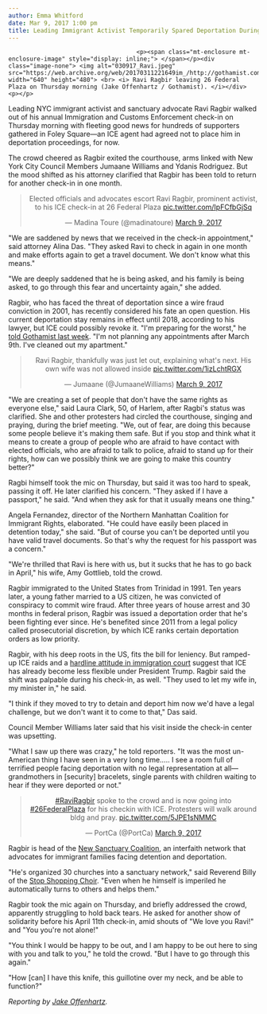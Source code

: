 ```yaml
---
author: Emma Whitford
date: Mar 9, 2017 1:00 pm
title: Leading Immigrant Activist Temporarily Spared Deportation During ICE Check-In
---
```


	
										<p><span class="mt-enclosure mt-enclosure-image" style="display: inline;"> </span></p><div class="image-none"> <img alt="030917_Ravi.jpeg" src="https://web.archive.org/web/20170311221649im_/http://gothamist.com/attachments/nyc_ewhitford/030917_Ravi.jpeg" width="640" height="480"> <br> <i> Ravi Ragbir leaving 26 Federal Plaza on Thursday morning (Jake Offenhartz / Gothamist). </i></div> <p></p>

<p>Leading NYC immigrant activist and sanctuary advocate Ravi Ragbir walked out of his annual Immigration and Customs Enforcement check-in on Thursday morning with fleeting good news for hundreds of supporters gathered in Foley Square&#x2014;an ICE agent had agreed not to place him in deportation proceedings, for now. </p>

<p>The crowd cheered as Ragbir exited the courthouse, arms linked with New York City Council Members Jumaane Williams and Ydanis Rodriguez. But the mood shifted as his attorney clarified that Ragbir has been told to return for another check-in in one month. </p>

<center><blockquote class="twitter-tweet" data-lang="en"><p lang="en" dir="ltr">Elected officials and advocates escort Ravi Ragbir, prominent activist, to his ICE check-in at 26 Federal Plaza <a href="https://web.archive.org/web/20170311221649/https://t.co/IpFCfbGjSq">pic.twitter.com/IpFCfbGjSq</a></p>&#x2014; Madina Toure (@madinatoure) <a href="https://web.archive.org/web/20170311221649/https://twitter.com/madinatoure/status/839853384358367234">March 9, 2017</a></blockquote>
<script async src="//web.archive.org/web/20170311221649js_/http://platform.twitter.com/widgets.js" charset="utf-8"></script></center>

<p>&quot;We are saddened by news that we received in the check-in appointment,&quot; said attorney Alina Das. &quot;They asked Ravi to check in again in one month and make efforts again to get a travel document. We don&apos;t know what this means.&quot; </p>

<p>&quot;We are deeply saddened that he is being asked, and his family is being asked, to go through this fear and uncertainty again,&quot; she added. </p>

<p>Ragbir, who has faced the threat of deportation since a wire fraud conviction in 2001, has recently considered his fate an open question. His current deportation stay remains in effect until 2018, according to his lawyer, but ICE could possibly revoke it. &quot;I&apos;m preparing for the worst,&quot; he <a href="https://web.archive.org/web/20170311221649/http://gothamist.com/2017/03/08/deportation_immigrant_activist.php">told Gothamist last week</a>. &quot;I&apos;m not planning any appointments after March 9th. I&apos;ve cleaned out my apartment.&quot;</p>

<center><blockquote class="twitter-tweet" data-lang="en"><p lang="en" dir="ltr">Ravi Ragbir, thankfully was just let out, explaining what&apos;s next. His own wife was not allowed inside <a href="https://web.archive.org/web/20170311221649/https://t.co/1izLchtRGX">pic.twitter.com/1izLchtRGX</a></p>&#x2014; Jumaane (@JumaaneWilliams) <a href="https://web.archive.org/web/20170311221649/https://twitter.com/JumaaneWilliams/status/839867474803834881">March 9, 2017</a></blockquote>
<script async src="//web.archive.org/web/20170311221649js_/http://platform.twitter.com/widgets.js" charset="utf-8"></script></center>

<p>&quot;We are creating a set of people that don&apos;t have the same rights as everyone else,&quot; said Laura Clark, 50, of Harlem, after Ragbi&apos;s status was clarified. She and other protesters had circled the courthouse, singing and praying, during the brief meeting. &quot;We, out of fear, are doing this because some people believe it&apos;s making them safe. But if you stop and think what it means to create a group of people who are afraid to have contact with elected officials, who are afraid to talk to police, afraid to stand up for their rights, how can we possibly think we are going to make this country better?&quot; </p>

<p>Ragbi himself took the mic on Thursday, but said it was too hard to speak, passing it off. He later clarified his concern. &quot;They asked if I have a passport,&quot; he said. &quot;And when they ask for that it usually means one thing.&quot; </p>

<p>Angela Fernandez, director of the Northern Manhattan Coalition for Immigrant Rights, elaborated. &quot;He could have easily been placed in detention today,&quot; she said. &quot;But of course you can&apos;t be deported until you have valid travel documents. So that&apos;s why the request for his passport was a concern.&quot; </p>

<p>&quot;We&apos;re thrilled that Ravi is here with us, but it sucks that he has to go back in April,&quot; his wife, Amy Gottlieb, told the crowd. </p>

<p>Ragbir immigrated to the United States from Trinidad in 1991. Ten years later, a young father married to a US citizen, he was convicted of conspiracy to commit wire fraud. After three years of house arrest and 30 months in federal prison, Ragbir was issued a deportation order that he&apos;s been fighting ever since. He&apos;s benefited since 2011 from a legal policy called prosecutorial discretion, by which ICE ranks certain deportation orders as low priority. </p>

<p>Ragbir, with his deep roots in the US, fits the bill for leniency. But ramped-up ICE raids and a <a href="https://web.archive.org/web/20170311221649/http://gothamist.com/2017/02/17/trump_ice_immigration.php">hardline attitude in immigration court</a> suggest that ICE has already become less flexible under President Trump. Ragbir said the shift was palpable during his check-in, as well. &quot;They used to let my wife in, my minister in,&quot; he said. </p>

<p>&quot;I think if they moved to try to detain and deport him now we&apos;d have a legal challenge, but we don&apos;t want it to come to that,&quot; Das said. </p>

<p>Council Member Williams later said that his visit inside the check-in center was upsetting. </p>

<p>&quot;What I saw up there was crazy,&quot; he told reporters. &quot;It was the most un-American thing I have seen in a very long time..... I see a room full of terrified people facing deportation with no legal representation at all&#x2014;grandmothers in [security] bracelets, single parents with children waiting to hear if they were deported or not.&quot; </p>

<center><blockquote class="twitter-tweet" data-lang="en"><p lang="en" dir="ltr"><a href="https://web.archive.org/web/20170311221649/https://twitter.com/hashtag/RaviRagbir?src=hash">#RaviRagbir</a> spoke to the crowd and is now going into <a href="https://web.archive.org/web/20170311221649/https://twitter.com/hashtag/26FederalPlaza?src=hash">#26FederalPlaza</a> for his checkin with ICE. Protesters will walk around bldg and pray. <a href="https://web.archive.org/web/20170311221649/https://t.co/5JPE1sNMMC">pic.twitter.com/5JPE1sNMMC</a></p>&#x2014; PortCa (@PortCa) <a href="https://web.archive.org/web/20170311221649/https://twitter.com/PortCa/status/839852241712517121">March 9, 2017</a></blockquote>
<script async src="//web.archive.org/web/20170311221649js_/http://platform.twitter.com/widgets.js" charset="utf-8"></script></center>

<p>Ragbir is head of the <a href="https://web.archive.org/web/20170311221649/http://gothamist.com/2017/02/28/sanctuary_immigrants_legal.php">New Sanctuary Coalition</a>, an interfaith network that advocates for immigrant families facing detention and deportation. </p>

<p>&quot;He&apos;s organized 30 churches into a sanctuary network,&quot; said Reverend Billy of the <a href="https://web.archive.org/web/20170311221649/http://gothamist.com/tags/StopShoppingChoir">Stop Shopping Choir</a>. &quot;Even when he himself is imperiled he automatically turns to others and helps them.&quot;  </p>

<p>Ragbir took the mic again on Thursday, and briefly addressed the crowd, apparently struggling to hold back tears. He asked for another show of solidarity before his April 11th check-in, amid shouts of &quot;We love you Ravi!&quot; and &quot;You you&apos;re not alone!&quot; </p>

<p>&quot;You think I would be happy to be out, and I am happy to be out here to sing with you and talk to you,&quot; he told the crowd. &quot;But I have to go through this again.&quot; </p>

<p>&quot;How [can] I have this knife, this guillotine over my neck, and be able to function?&quot;  </p>

<p><em>Reporting by <a href="https://web.archive.org/web/20170311221649/http://gothamist.com/author/Jake%20Offenhartz">Jake Offenhartz</a>.</em></p>					
										
									
				
